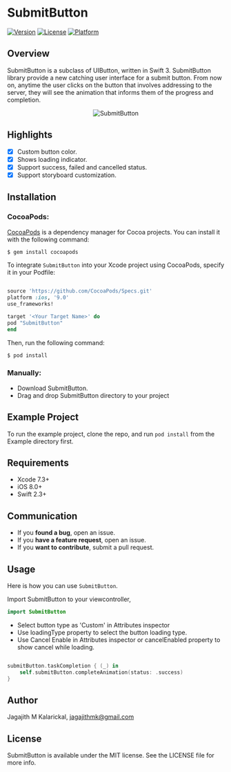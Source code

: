 # SubmitButton

[![Version](https://img.shields.io/cocoapods/v/SubmitButton.svg?style=flat)](http://cocoapods.org/pods/SubmitButton)
[![License](https://img.shields.io/cocoapods/l/SubmitButton.svg?style=flat)](http://cocoapods.org/pods/SubmitButton)
[![Platform](https://img.shields.io/cocoapods/p/SubmitButton.svg?style=flat)](http://cocoapods.org/pods/SubmitButton)

## Overview

SubmitButton is a subclass of UIButton, written in Swift 3. SubmitButton library provide a new catching user interface for a submit button. From now on, anytime the user clicks on the button that involves addressing to the server, they will see the animation that informs them of the progress and completion.

<p align="center">
<img src="http://i.imgur.com/IwiJgfZ.gif" alt="SubmitButton" />
</p>

## Highlights

- [x] Custom button color.
- [x] Shows loading indicator.
- [x] Support success, failed and cancelled status.
- [x] Support storyboard customization. 

## Installation

### CocoaPods:

[CocoaPods](http://cocoapods.org) is a dependency manager for Cocoa projects. You can install it with the following command:

```bash
$ gem install cocoapods
```

To integrate `SubmitButton` into your Xcode project using CocoaPods, specify it in your Podfile:
```ruby

source 'https://github.com/CocoaPods/Specs.git'
platform :ios, '9.0'
use_frameworks!

target '<Your Target Name>' do
pod "SubmitButton"
end
```

Then, run the following command:

```bash
$ pod install
```

### Manually:

* Download SubmitButton.
* Drag and drop SubmitButton directory to your project


## Example Project

To run the example project, clone the repo, and run `pod install` from the Example directory first.

## Requirements
* Xcode 7.3+
* iOS 8.0+
* Swift 2.3+

## Communication

- If you **found a bug**, open an issue.
- If you **have a feature request**, open an issue.
- If you **want to contribute**, submit a pull request.

## Usage

Here is how you can use `SubmitButton`. 

Import SubmitButton to your viewcontroller,

```swift
import SubmitButton
```

* Select button type as 'Custom' in Attributes inspector 
* Use loadingType property to select the button loading type.
* Use Cancel Enable in Attributes inspector or cancelEnabled property to show cancel while loading.

```swift

submitButton.taskCompletion { (_) in
    self.submitButton.completeAnimation(status: .success)
}

```

## Author

Jagajith M Kalarickal, jagajithmk@gmail.com

## License

SubmitButton is available under the MIT license. See the LICENSE file for more info.
